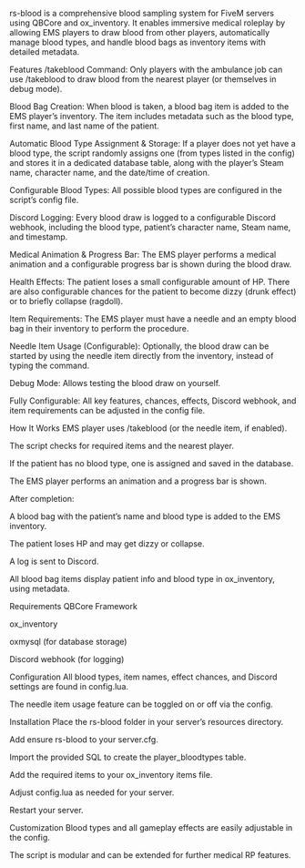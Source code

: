 rs-blood is a comprehensive blood sampling system for FiveM servers using QBCore and ox_inventory. It enables immersive medical roleplay by allowing EMS players to draw blood from other players, automatically manage blood types, and handle blood bags as inventory items with detailed metadata.

Features
/takeblood Command:
Only players with the ambulance job can use /takeblood to draw blood from the nearest player (or themselves in debug mode).

Blood Bag Creation:
When blood is taken, a blood bag item is added to the EMS player’s inventory. The item includes metadata such as the blood type, first name, and last name of the patient.

Automatic Blood Type Assignment & Storage:
If a player does not yet have a blood type, the script randomly assigns one (from types listed in the config) and stores it in a dedicated database table, along with the player’s Steam name, character name, and the date/time of creation.

Configurable Blood Types:
All possible blood types are configured in the script’s config file.

Discord Logging:
Every blood draw is logged to a configurable Discord webhook, including the blood type, patient’s character name, Steam name, and timestamp.

Medical Animation & Progress Bar:
The EMS player performs a medical animation and a configurable progress bar is shown during the blood draw.

Health Effects:
The patient loses a small configurable amount of HP. There are also configurable chances for the patient to become dizzy (drunk effect) or to briefly collapse (ragdoll).

Item Requirements:
The EMS player must have a needle and an empty blood bag in their inventory to perform the procedure.

Needle Item Usage (Configurable):
Optionally, the blood draw can be started by using the needle item directly from the inventory, instead of typing the command.

Debug Mode:
Allows testing the blood draw on yourself.

Fully Configurable:
All key features, chances, effects, Discord webhook, and item requirements can be adjusted in the config file.

How It Works
EMS player uses /takeblood (or the needle item, if enabled).

The script checks for required items and the nearest player.

If the patient has no blood type, one is assigned and saved in the database.

The EMS player performs an animation and a progress bar is shown.

After completion:

A blood bag with the patient’s name and blood type is added to the EMS inventory.

The patient loses HP and may get dizzy or collapse.

A log is sent to Discord.

All blood bag items display patient info and blood type in ox_inventory, using metadata.

Requirements
QBCore Framework

ox_inventory

oxmysql (for database storage)

Discord webhook (for logging)

Configuration
All blood types, item names, effect chances, and Discord settings are found in config.lua.

The needle item usage feature can be toggled on or off via the config.

Installation
Place the rs-blood folder in your server’s resources directory.

Add ensure rs-blood to your server.cfg.

Import the provided SQL to create the player_bloodtypes table.

Add the required items to your ox_inventory items file.

Adjust config.lua as needed for your server.

Restart your server.

Customization
Blood types and all gameplay effects are easily adjustable in the config.

The script is modular and can be extended for further medical RP features.

